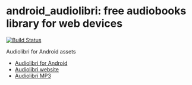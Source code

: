 # android_audiolibri: free audiobooks library for web devices
[![Build Status](https://travis-ci.org/fabriziosalmi/android_audiolibri.svg?branch=master)](https://travis-ci.org/fabriziosalmi/android_audiolibri)

Audiolibri for Android assets

- [Audiolibri for Android](https://play.google.com/store/apps/details?id=application.audiobooks)
- [Audiolibri website](https://audiolibri.org)
- [Audiolibri MP3](https://audiobooks.kisstube.tv)
